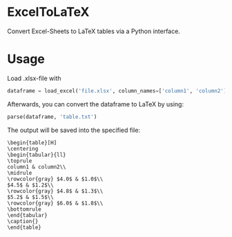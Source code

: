 # ExcelToLaTeX
Convert Excel-Sheets to LaTeX tables via a Python interface.

# Usage
Load .xlsx-file with 
```python
dataframe = load_excel('file.xlsx', column_names=['column1', 'column2'])
```
Afterwards, you can convert the dataframe to LaTeX by using:
```python
parse(dataframe, 'table.txt')
```
The output will be saved into the specified file:
```
\begin{table}[H]
\centering
\begin{tabular}{ll}
\toprule
column1 & column2\\ 
\midrule
\rowcolor{gray} $4.0$ & $1.0$\\
$4.5$ & $1.2$\\
\rowcolor{gray} $4.8$ & $1.3$\\
$5.2$ & $1.5$\\
\rowcolor{gray} $6.0$ & $1.8$\\
\bottomrule
\end{tabular}
\caption{}
\end{table}
```
